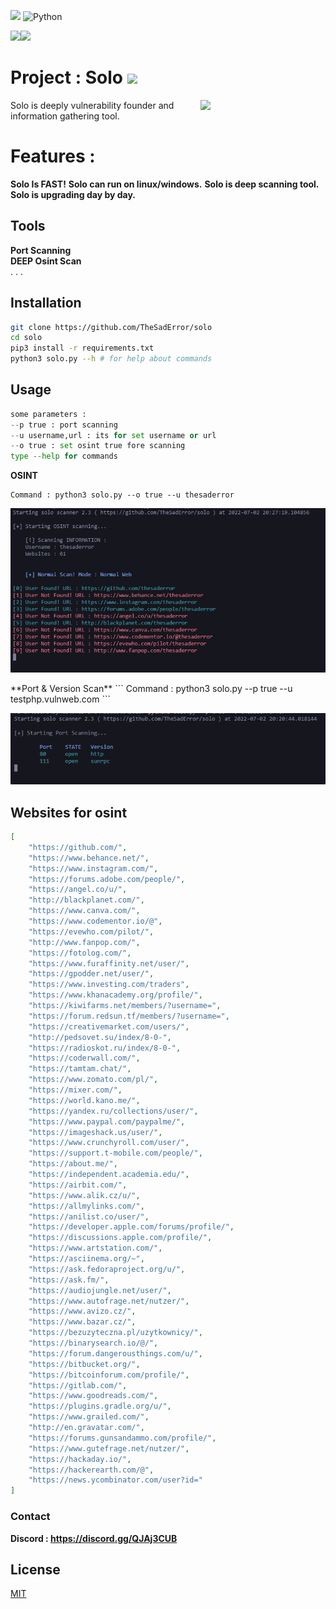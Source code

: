 ![](https://visitor-badge.glitch.me/badge?page_id=TheSadError.TheSadError) ![Python](https://img.shields.io/badge/python-3670A0?style=for-the-badge&logo=python&logoColor=ffdd54)<p><a href="https://github.com/TheSadError"><img src="https://img.shields.io/badge/-Github-red?&style=for-the-badge&logo=github&logoColor=white" height=25></a><a href="https://www.youtube.com/channel/UCUfTuo3-85qD_7v1n-W98rw"><img src="https://img.shields.io/badge/-YouTube-red?&style=for-the-badge&logo=youtube&logoColor=white" height=25></a></p><h1>Project : Solo <img src="https://emojis.slackmojis.com/emojis/images/1531849430/4246/blob-sunglasses.gif?1531849430" width="30"/></h1>
<img align='right' src='https://user-images.githubusercontent.com/5713670/87202985-820dcb80-c2b6-11ea-9f56-7ec461c497c3.gif' width='200'>

Solo is deeply vulnerability founder and information gathering tool.
# Features : 
**Solo Is FAST!**
**Solo can run on linux/windows.**
**Solo is deep scanning tool.**
**Solo is upgrading day by day.**
## Tools
**Port Scanning**\
**DEEP Osint Scan**\
.
.
.

## Installation
```bash
git clone https://github.com/TheSadError/solo
cd solo
pip3 install -r requirements.txt
python3 solo.py --h # for help about commands
```

## Usage

```python
some parameters : 
--p true : port scanning
--u username,url : its for set username or url
--o true : set osint true fore scanning
type --help for commands
```
**OSINT**
```
Command : python3 solo.py --o true --u thesaderror
```
<div>
  <p align="center">
    <img src="Images/osint.png" width="800"> 
  </p>
</div>
**Port & Version Scan**
```
Command : python3 solo.py --p true --u testphp.vulnweb.com
```
<div>
  <p align="center">
    <img src="Images/port.png" width="800"> 
  </p>
</div>

## Websites for osint
```json
[   
    "https://github.com/",
    "https://www.behance.net/",
    "https://www.instagram.com/",
    "https://forums.adobe.com/people/",
    "https://angel.co/u/",
    "http://blackplanet.com/",
    "https://www.canva.com/",
    "https://www.codementor.io/@",
    "https://evewho.com/pilot/",
    "http://www.fanpop.com/",
    "https://fotolog.com/",
    "https://www.furaffinity.net/user/",
    "https://gpodder.net/user/",
    "https://www.investing.com/traders",
    "https://www.khanacademy.org/profile/",
    "https://kiwifarms.net/members/?username=",
    "https://forum.redsun.tf/members/?username=",
    "https://creativemarket.com/users/",
    "http://pedsovet.su/index/8-0-",
    "https://radioskot.ru/index/8-0-",
    "https://coderwall.com/",
    "https://tamtam.chat/",
    "https://www.zomato.com/pl/",
    "https://mixer.com/",
    "https://world.kano.me/",
    "https://yandex.ru/collections/user/",
    "https://www.paypal.com/paypalme/",
    "https://imageshack.us/user/",
    "https://www.crunchyroll.com/user/",
    "https://support.t-mobile.com/people/",
    "https://about.me/",
    "https://independent.academia.edu/",
    "https://airbit.com/",
    "https://www.alik.cz/u/",
    "https://allmylinks.com/",
    "https://anilist.co/user/",
    "https://developer.apple.com/forums/profile/",
    "https://discussions.apple.com/profile/",
    "https://www.artstation.com/",
    "https://asciinema.org/~",
    "https://ask.fedoraproject.org/u/",
    "https://ask.fm/",
    "https://audiojungle.net/user/",
    "https://www.autofrage.net/nutzer/",
    "https://www.avizo.cz/",
    "https://www.bazar.cz/",
    "https://bezuzyteczna.pl/uzytkownicy/",
    "https://binarysearch.io/@/",
    "https://forum.dangerousthings.com/u/",
    "https://bitbucket.org/",
    "https://bitcoinforum.com/profile/",
    "https://gitlab.com/",
    "https://www.goodreads.com/",
    "https://plugins.gradle.org/u/",
    "https://www.grailed.com/",
    "http://en.gravatar.com/",
    "https://forums.gunsandammo.com/profile/",
    "https://www.gutefrage.net/nutzer/",
    "https://hackaday.io/",
    "https://hackerearth.com/@",
    "https://news.ycombinator.com/user?id="
]
```
### Contact
**Discord : https://discord.gg/QJAj3CUB**
## License
[MIT](https://choosealicense.com/licenses/mit/)
